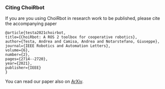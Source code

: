 ### Citing ChoiRbot

If you are you using ChoiRbot in research work to be published, please cite the accompanying paper


    @article{testa2021choirbot,
    title={ChoiRbot: A ROS 2 toolbox for cooperative robotics},
    author={Testa, Andrea and Camisa, Andrea and Notarstefano, Giuseppe},
    journal={IEEE Robotics and Automation Letters},
    volume={6},
    number={2},
    pages={2714--2720},
    year={2021},
    publisher={IEEE}
    }

You can read our paper also on [ArXiv](https://arxiv.org/pdf/2010.13431.pdf).
